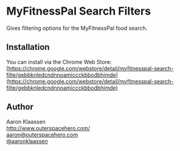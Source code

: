# MyFitnessPal Search Filters

Gives filtering options for the MyFitnessPal food search.

## Installation

You can install via the Chrome Web Store: [https://chrome.google.com/webstore/detail/myfitnesspal-search-filte/gebbknledcndnnoamiccckbbodbhimde](https://chrome.google.com/webstore/detail/myfitnesspal-search-filte/gebbknledcndnnoamiccckbbodbhimde)

## Author

Aaron Klaassen    
http://www.outerspacehero.com/    
aaron@outerspacehero.com    
[@aaronklaassen](https://www.twitter.com/aaronklaassen/)

